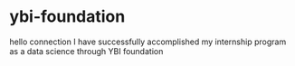 # ybi-foundation
hello connection I have successfully accomplished my internship program as a data science through YBI foundation 
